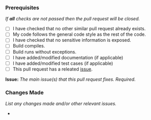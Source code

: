 ### Prerequisites
*If **all** checks are not passed then the pull request will be closed.*
- [ ] I have checked that no other similar pull request already exists.
- [ ] My code follows the general code style as the rest of the code.
- [ ] I have checked that no sensitive information is exposed.
- [ ] Build compiles.
- [ ] Build runs without exceptions.
- [ ] I have added/modified documentation (if applicable)
- [ ] I have added/modified test cases (if applicable)
- [ ] This pull request has a releated [issue](https://github.com/Katsute/Mal4J/issues).

**Issue:** *The main issue(s) that this pull request fixes. Required.*

### Changes Made
*List any changes made and/or other relevant issues.*

- 